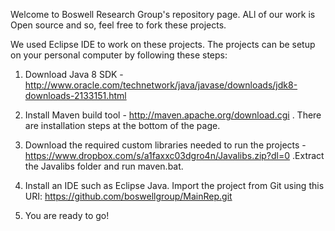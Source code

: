 Welcome to Boswell Research Group's repository page. ALl of our work is Open source and so, feel free to fork these projects.

We used Eclipse IDE to work on these projects. The projects can be setup on your personal computer by following these steps:

1. Download Java 8 SDK - http://www.oracle.com/technetwork/java/javase/downloads/jdk8-downloads-2133151.html

2. Install Maven build tool - http://maven.apache.org/download.cgi . There are installation steps at the bottom of the page.

3. Download the required custom libraries needed to run the projects - https://www.dropbox.com/s/a1faxxc03dgro4n/Javalibs.zip?dl=0 .Extract the Javalibs folder and run maven.bat. 

4. Install an IDE such as Eclipse Java. Import the project from Git using this URI: https://github.com/boswellgroup/MainRep.git

5. You are ready to go!
  
